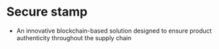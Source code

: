 # Secure stamp 
  - An innovative blockchain-based solution designed to ensure product authenticity throughout the supply chain
